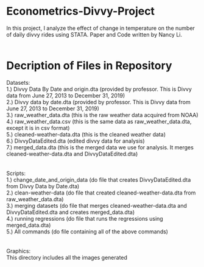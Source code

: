 # Econometrics-Divvy-Project
In this project, I analyze the effect of change in temperature on the number of daily divvy rides using STATA. Paper and Code written by Nancy Li.
<br /><br />
# Decription of Files in Repository<br />
Datasets: <br />
1.) Divvy Data By Date and origin.dta (provided by professor. This is Divvy data from June 27, 2013 to December 31, 2019)<br />
2.) Divvy data by date.dta (provided by professor. This is Divvy data from June 27, 2013 to December 31, 2019) <br />
3.) raw_weather_data.dta (this is the raw weather data acquired from NOAA) <br />
4.) raw_weather_data.csv (this is the same data as raw_weather_data.dta, except it is in csv format)<br />
5.) cleaned-weather-data.dta (this is the cleaned weather data)<br />
6.) DivvyDataEdited.dta (edited divvy data for analysis) <br />
7.) merged_data.dta (this is the merged data we use for analysis. It merges cleaned-weather-data.dta and DivvyDataEdited.dta) <br />
<br /><br />
Scripts: <br />
1.) change_date_and_origin_data (do file that creates DivvyDataEdited.dta from Divvy Data by Date.dta)<br />
2.) clean-weather-data (do file that created cleaned-weather-data.dta from raw_weather_data.dta)<br />
3.) merging datasets (do file that merges cleaned-weather-data.dta and DivvyDataEdited.dta and creates merged_data.dta)<br />
4.) running regressions (do file that runs the regressions using merged_data.dta)<br />
5.) All commands (do file containing all of the above commands) <br />
<br /><br />
Graphics: <br />
This directory includes all the images generated
